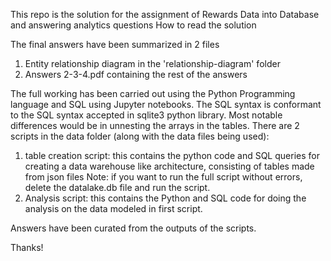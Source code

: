 This repo is the solution for the assignment of Rewards Data into Database and answering analytics questions
How to read the solution

The final answers have been summarized in 2 files

1. Entity relationship diagram in the 'relationship-diagram' folder
2. Answers 2-3-4.pdf containing the rest of the answers

The full working has been carried out using the Python Programming language and SQL using Jupyter notebooks. The SQL syntax is conformant to the SQL syntax accepted in sqlite3 python library. Most notable differences would be in unnesting the arrays in the tables. There are 2 scripts in the data folder (along with the data files being used):

1. table creation script: this contains the python code and SQL queries for creating a data warehouse like architecture, consisting of tables made from json files
Note: if you want to run the full script without errors, delete the datalake.db file and run the script.
2. Analysis script: this contains the Python and SQL code for doing the analysis on the data modeled in first script.

Answers have been curated from the outputs of the scripts. 

Thanks!

